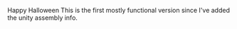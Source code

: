 Happy Halloween
This is the first mostly functional version since I've added the unity assembly info.